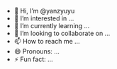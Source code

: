 - 👋 Hi, I’m @yanzyuyu
- 👀 I’m interested in ...
- 🌱 I’m currently learning ...
- 💞️ I’m looking to collaborate on ...
- 📫 How to reach me ...
- 😄 Pronouns: ...
- ⚡ Fun fact: ...

<!---
yanzyuyu/yanzyuyu is a ✨ special ✨ repository because its `README.md` (this file) appears on your GitHub profile.
You can click the Preview link to take a look at your changes.
--->
